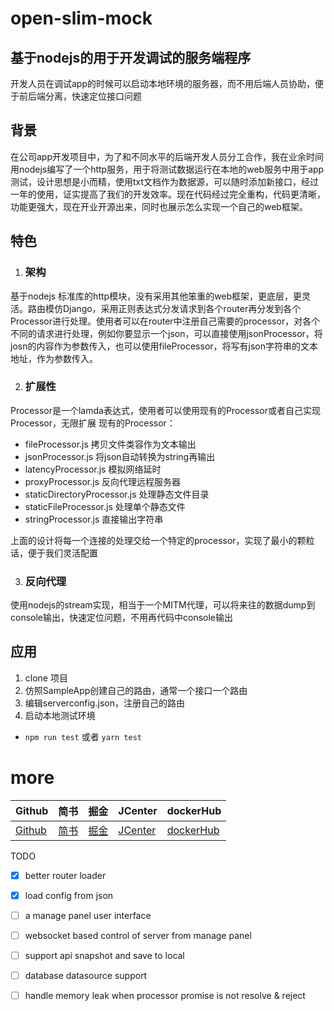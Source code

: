 # open-slim-mock



## 基于nodejs的用于开发调试的服务端程序

开发人员在调试app的时候可以启动本地环境的服务器，而不用后端人员协助，便于前后端分离，快速定位接口问题

## 背景

在公司app开发项目中，为了和不同水平的后端开发人员分工合作，我在业余时间用nodejs编写了一个http服务，用于将测试数据运行在本地的web服务中用于app测试，设计思想是小而精，使用txt文档作为数据源，可以随时添加新接口，经过一年的使用，证实提高了我们的开发效率。现在代码经过完全重构，代码更清晰，功能更强大，现在开业开源出来，同时也展示怎么实现一个自己的web框架。

## 特色

  1. ### 架构
  基于nodejs 标准库的http模块，没有采用其他笨重的web框架，更底层，更灵活。路由模仿Django，采用正则表达式分发请求到各个router再分发到各个Processor进行处理。使用者可以在router中注册自己需要的processor，对各个不同的请求进行处理，例如你要显示一个json，可以直接使用jsonProcessor，将josn的内容作为参数传入，也可以使用fileProcessor，将写有json字符串的文本地址，作为参数传入。
  
  2. ### 扩展性
  Processor是一个lamda表达式，使用者可以使用现有的Processor或者自己实现Processor，无限扩展
  现有的Processor：
  *  fileProcessor.js 拷贝文件类容作为文本输出
  *  jsonProcessor.js 将json自动转换为string再输出
  *  latencyProcessor.js 模拟网络延时
  *  proxyProcessor.js 反向代理远程服务器
  *  staticDirectoryProcessor.js 处理静态文件目录
  *  staticFileProcessor.js 处理单个静态文件
  *  stringProcessor.js 直接输出字符串
  
  上面的设计将每一个连接的处理交给一个特定的processor，实现了最小的颗粒话，便于我们灵活配置
  
  3. ### 反向代理
   使用nodejs的stream实现，相当于一个MITM代理，可以将来往的数据dump到console输出，快速定位问题，不用再代码中console输出

## 应用

1. clone 项目
2. 仿照SampleApp创建自己的路由，通常一个接口一个路由
3. 编辑serverconfig.json，注册自己的路由
4. 启动本地测试环境
- `npm run test` 或者 `yarn test`



# more
|Github|简书| 掘金|JCenter | dockerHub|
| -------------| ------------- |------------- |------------- |------------- |
| [Github](https://github.com/hotstu)| [简书](https://www.jianshu.com/u/ca2207af2001) | [掘金](https://juejin.im/user/5bee320651882516be2ebbfe) |[JCenter ](https://bintray.com/hglf/maven)      | [dockerHub](https://hub.docker.com/u/hglf)|



 TODO
 
 - [x] better router loader 
 - [x] load config from json
 - [ ] a manage panel user interface
 - [ ] websocket based control of server from manage panel
 - [ ] support api snapshot and save to local
 - [ ] database datasource support
 - [ ] handle memory leak when processor promise is not resolve & reject

